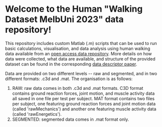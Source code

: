 # Welcome to the Human "Walking Dataset MelbUni 2023" data repository!

This repository includes custom Matlab (.m) scripts that can be used to run basic calculations, visualisation, and data analysis using human walking data
available from an [open access data repository](https://springernature.figshare.com/...). More details on how data were collected, what data are available,
and structure of the provided dataset can be found in the corresponding [data descriptor paper](https://www.nature.com/articles/...). 

Data are provided on two different levels -- raw and segmented, and in two different formats: .c3d and .mat. The organisation is as follows:
1. RAW: raw data comes in both .c3d and .mat formats. C3D format contains ground reaction forces, joint motion, and muscle activity data all saved in one file per test per subject. MAT format contains two files per subject, one featuring ground reaction forces and joint motion data (called 'rawMechanics') and another one featuring muscle activity data (called 'rawEnergetics').
2. SEGMENTED: segmented data comes in .mat format only.
